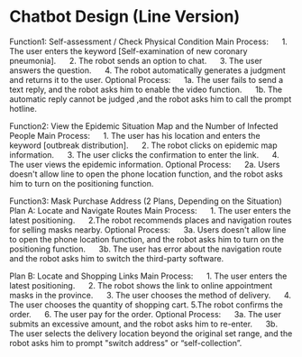 # Chatbot Design (Line Version)
Function1: Self-assessment / Check Physical Condition
Main Process:
     1. The user enters the keyword [Self-examination of new coronary pneumonia].
     2. The robot sends an option to chat.
     3. The user answers the question.
     4. The robot automatically generates a judgment and returns it to the user.
Optional Process:
     1a. The user fails to send a text reply, and the robot asks him to enable the video function.
     1b. The automatic reply cannot be judged ,and the robot asks him to call the prompt hotline.

Function2: View the Epidemic Situation Map and the Number of Infected People
Main Process:
     1. The user has his location and enters the keyword [outbreak distribution].
     2. The robot clicks on epidemic map information.
     3. The user clicks the confirmation to enter the link.
     4. The user views the epidemic information.
Optional Process:
     2a. Users doesn't allow line to open the phone location function, and the robot asks him to turn on the positioning function.

Function3: Mask Purchase Address (2 Plans, Depending on the Situation)
Plan A: Locate and Navigate Routes
Main Process:
     1. The user enters the latest positioning.
     2.The robot recommends places and navigation routes for selling masks nearby.
Optional Process:
     3a. Users doesn't allow line to open the phone location function, and the robot asks him to turn on the positioning function.
     3b. The user has error about the navigation route and the robot asks him to switch the third-party software.

Plan B: Locate and Shopping Links
Main Process:
     1. The user enters the latest positioning.
     2. The robot  shows the link to online appointment masks in the province.
     3. The user chooses the method of delivery.
     4. The user chooses the quantity of shopping cart.
     5.The robot confirms the order.
     6. The user pay for the order.
Optional Process:
     3a. The user submits an excessive amount, and the robot asks him to re-enter.
     3b. The user selects the delivery location beyond the original set range, and the robot asks him to prompt "switch address" or “self-collection”.

